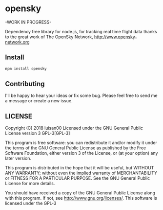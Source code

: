 # opensky
-WORK IN PROGRESS-

Dependency free library for node.js, for tracking real time flight data
thanks to the great work of The OpenSky Network, http://www.opensky-network.org

## Install
```bash
npm install opensky
```

## Contributing
I'll be happy to hear your ideas or fix some bug.
Please feel free to send me a message or create a new issue.

## LICENSE

Copyright (C) 2018 luisan00
Licensed under the GNU General Public License version 3 GPL-3[GPL-3]

This program is free software: you can redistribute it and/or modify
it under the terms of the GNU General Public License as published by
the Free Software Foundation, either version 3 of the License, or
(at your option) any later version.

This program is distributed in the hope that it will be useful,
but WITHOUT ANY WARRANTY; without even the implied warranty of
MERCHANTABILITY or FITNESS FOR A PARTICULAR PURPOSE.  See the
GNU General Public License for more details.

You should have received a copy of the GNU General Public License
along with this program.  If not, see <http://www.gnu.org/licenses/>.
This software is licensed under the GPL-3
